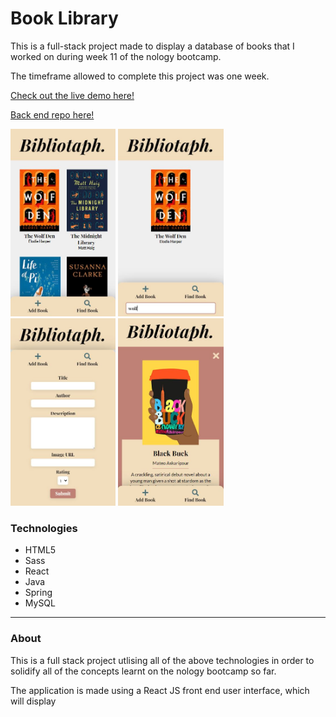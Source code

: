 # Book Library

This is a full-stack project made to display a database of books that I worked on during week 11 of the nology bootcamp.

The timeframe allowed to complete this project was one week.

[Check out the live demo here!](https://jasenscode.github.io/books/)

[Back end repo here!](https://github.com/jasenscode/books-java-spring)

<div>
<img src="https://github.com/jasenscode/books/blob/main/src/assets/images/books.JPG?raw=true" height="300">
<img src="https://github.com/jasenscode/books/blob/main/src/assets/images/books-find.JPG?raw=true" height="300">
<img src="https://github.com/jasenscode/books/blob/main/src/assets/images/books-add.JPG?raw=true" height="300">
<img src="https://github.com/jasenscode/books/blob/main/src/assets/images/books-zoom.JPG?raw=true" height="300">
</div>

### Technologies

- HTML5
- Sass
- React
- Java
- Spring
- MySQL
_____
### About

This is a full stack project utlising all of the above technologies in order to solidify all of the concepts learnt on the nology bootcamp so far.

The application is made using a React JS front end user interface, which will display 
